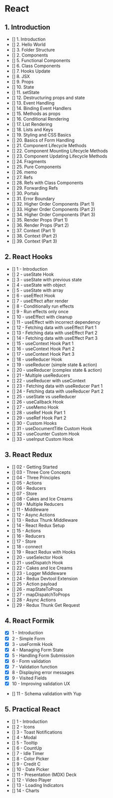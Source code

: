 # React

## 1. Introduction

- [] 1. Introduction
- [] 2. Hello World
- [] 3. Folder Structure
- [] 2. Components
- [] 5. Functional Components
- [] 6. Class Components
- [] 7. Hooks Update
- [] 8. JSX
- [] 9. Props
- [] 10. State
- [] 11. setState
- [] 12. Destructuring props and state
- [] 13. Event Handling
- [] 14. Binding Event Handlers
- [] 15. Methods as props
- [] 16. Conditional Rendering
- [] 17. List Rendering
- [] 18. Lists and Keys
- [] 19. Styling and CSS Basics
- [] 20. Basics of Form Handling
- [] 21. Component Lifecycle Methods
- [] 22. Component Mounting Lifecycle Methods
- [] 23. Component Updating Lifecycle Methods
- [] 24. Fragments
- [] 25. Pure Components
- [] 26. memo
- [] 27. Refs
- [] 28. Refs with Class Components
- [] 29. Forwarding Refs
- [] 30. Portals
- [] 31. Error Boundary
- [] 32. Higher Order Components (Part 1)
- [] 33. Higher Order Components (Part 2)
- [] 34. Higher Order Components (Part 3)
- [] 35. Render Props (Part 1)
- [] 36. Render Props (Part 2)
- [] 37. Context (Part 1)
- [] 38. Context (Part 2)
- [] 39. Context (Part 3)

## 2. React Hooks

- [] 1 - Introduction
- [] 2 - useState Hook
- [] 3 - useState with previous state
- [] 4 - useState with object
- [] 5 - useState with array
- [] 6 - useEffect Hook
- [] 7 - useEffect after render
- [] 8 - Conditionally run effects
- [] 9 - Run effects only once
- [] 10 - useEffect with cleanup
- [] 11 - useEffect with incorrect dependency
- [] 12 - Fetching data with useEffect Part 1
- [] 13 - Fetching data with useEffect Part 2
- [] 14 - Fetching data with useEffect Part 3
- [] 15 - useContext Hook Part 1
- [] 16 - useContext Hook Part 2
- [] 17 - useContext Hook Part 3
- [] 18 - useReducer Hook
- [] 19 - useReducer (simple state & action)
- [] 20 - useReducer (complex state & action)
- [] 21 - Multiple useReducers
- [] 22 - useReducer with useContext
- [] 23 - Fetching data with useReducer Part 1
- [] 24 - Fetching data with useReducer Part 2
- [] 25 - useState vs useReducer
- [] 26 - useCallback Hook
- [] 27 - useMemo Hook
- [] 28 - useRef Hook Part 1
- [] 29 - useRef Hook Part 2
- [] 30 - Custom Hooks
- [] 31 - useDocumentTitle Custom Hook
- [] 32 - useCounter Custom Hook
- [] 33 - useInput Custom Hook

## 3. React Redux

- [] 02 - Getting Started
- [] 03 - Three Core Concepts
- [] 04 - Three Principles
- [] 05 - Actions
- [] 06 - Reducers
- [] 07 - Store
- [] 08 - Cakes and Ice Creams
- [] 09 - Multiple Reducers
- [] 11 - Middleware
- [] 12 - Async Actions
- [] 13 - Redux Thunk Middleware
- [] 14 - React Redux Setup
- [] 15 - Actions
- [] 16 - Reducers
- [] 17 - Store
- [] 18 - connect
- [] 19 - React Redux with Hooks
- [] 20 - useSelector Hook
- [] 21 - useDispatch Hook
- [] 22 - Cakes and Ice Creams
- [] 23 - Logger Middleware
- [] 24 - Redux Devtool Extension
- [] 25 - Action payload
- [] 26 - mapStateToProps
- [] 27 - mapDispatchToProps
- [] 28 - Async Actions
- [] 29 - Redux Thunk Get Request

## 4. React Formik

- [x] 1 - Introduction
- [x] 2 - Simple Form
- [x] 3 - useFormik Hook
- [x] 4 - Managing Form State
- [x] 5 - Handling Form Submission
- [x] 6 - Form validation
- [x] 7 - Validation function
- [x] 8 - Displaying error messages
- [x] 9 - Visited Fields
- [x] 10 - Improving validation UX
- [] 11 - Schema validation with Yup

## 5. Practical React

- [] 1 - Introduction
- [] 2 - Icons
- [] 3 - Toast Notifications
- [] 4 - Modal
- [] 5 - Tooltip
- [] 6 - CountUp
- [] 7 - Idle Timer
- [] 8 - Color Picker
- [] 9 - Credit C
- [] 10 - Date Picker
- [] 11 - Presentation (MDX) Deck
- [] 12 - Video Player
- [] 13 - Loading Indicators
- [] 14 - Charts
